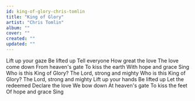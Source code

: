 ```yaml
---
id: king-of-glory-chris-tomlin
title: "King of Glory"
artist: "Chris Tomlin"
album: ""
cover: ""
created: ""
updated: ""
---
```


Lift up your gaze
Be lifted up
Tell everyone
How great the love
The love come down
From heaven's gate
To kiss the earth
With hope and grace
Sing
Who is this King of Glory?
The Lord, strong and mighty
Who is this King of Glory?
The Lord, strong and mighty
Lift up your hands
Be lifted up
Let the redeemed
Declare the love
We bow down
At heaven's gate
To kiss the feet
Of hope and grace
Sing